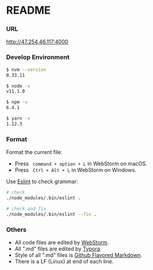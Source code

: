 # README

### URL
http://47.254.46.117:4000

### Develop Environment

``` bash
$ nvm --version
0.33.11

$ node -v
v11.1.0

$ npm -v
6.4.1

$ yarn -v
1.12.3
```

### Format

Format the current file:

- Press ` command + option + L` in  WebStorm on macOS.
- Press ` Ctrl + Alt + L` in  WebStorm on Windows.

Use [Eslint](https://eslint.org/) to check grammar:

```bash
# check
./node_modules/.bin/eslint .

# check and fix
./node_modules/.bin/eslint --fix .
```

### Others

- All code files are edited by [WebStorm](http://www.jetbrains.com/webstorm/).
- All ".md" files are edited by [Typora](http://typora.io/).
- Style of all ".md" files is [Github Flavored Markdown](https://guides.github.com/features/mastering-markdown/#GitHub-flavored-markdown).
- There is a LF (Linux) at end of each line.
